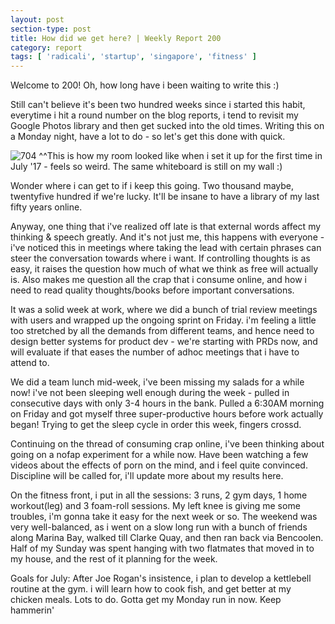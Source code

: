 ```yaml
---
layout: post
section-type: post
title: How did we get here? | Weekly Report 200
category: report
tags: [ 'radicali', 'startup', 'singapore', 'fitness' ]
---
```


Welcome to 200! Oh, how long have i been waiting to write this :)

Still can't believe it's been two hundred weeks since i started this habit, everytime i hit a round number on the blog reports, i tend to revisit my Google Photos library and then get sucked into the old times. Writing this on a Monday night, have a lot to do - so let's get this done with quick. 

![704]({{site.baseurl}}/images/704.jpg)
^^This is how my room looked like when i set it up for the first time in July '17 - feels so weird. The same whiteboard is still on my wall :)

Wonder where i can get to if i keep this going. Two thousand maybe, twentyfive hundred if we're lucky. It'll be insane to have a library of my last fifty years online.

Anyway, one thing that i've realized off late is that external words affect my thinking & speech greatly. And it's not just me, this happens with everyone - i've noticed this in meetings where taking the lead with certain phrases can steer the conversation towards where i want. If controlling thoughts is as easy, it raises the question how much of what we think as free will actually is. Also makes me question all the crap that i consume online, and how i need to read quality thoughts/books before important conversations.

It was a solid week at work, where we did a bunch of trial review meetings with users and wrapped up the ongoing sprint on Friday. i'm feeling a little too stretched by all the demands from different teams, and hence need to design better systems for product dev - we're starting with PRDs now, and will evaluate if that eases the number of adhoc meetings that i have to attend to.

We did a team lunch mid-week, i've been missing my salads for a while now! i've not been sleeping well enough during the week - pulled in consecutive days with only 3-4 hours in the bank. Pulled a 6:30AM morning on Friday and got myself three super-productive hours before work actually began! Trying to get the sleep cycle in order this week, fingers crossd. 

Continuing on the thread of consuming crap online, i've been thinking about going on a nofap experiment for a while now. Have been watching a few videos about the effects of porn on the mind, and i feel quite convinced. Discipline will be called for, i'll update more about my results here.

On the fitness front, i put in all the sessions: 3 runs, 2 gym days, 1 home workout(leg) and 3 foam-roll sessions. My left knee is giving me some troubles, i'm gonna take it easy for the next week or so. The weekend was very well-balanced, as i went on a slow long run with a bunch of friends along Marina Bay, walked till Clarke Quay, and then ran back via Bencoolen. Half of my Sunday was spent hanging with two flatmates that moved in to my house, and the rest of it planning for the week. 

Goals for July: After Joe Rogan's insistence, i plan to develop a kettlebell routine at the gym. i will learn how to cook fish, and get better at my chicken meals. Lots to do. Gotta get my Monday run in now. Keep hammerin' 